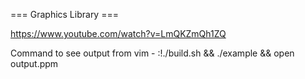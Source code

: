 
=== Graphics Library === 

https://www.youtube.com/watch?v=LmQKZmQh1ZQ

Command to see output from vim - 
    :!./build.sh && ./example && open output.ppm


